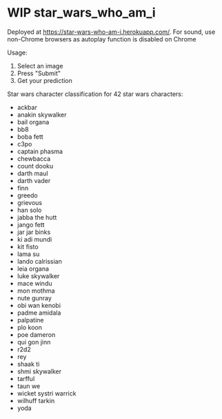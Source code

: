 # WIP star_wars_who_am_i
Deployed at https://star-wars-who-am-i.herokuapp.com/. For sound, use non-Chrome browsers as autoplay function is disabled on Chrome

Usage:
1. Select an image
2. Press "Submit"
3. Get your prediction

Star wars character classification for 42 star wars characters:
- ackbar
- anakin skywalker
- bail organa
- bb8
- boba fett
- c3po
- captain phasma
- chewbacca
- count dooku
- darth maul
- darth vader
- finn
- greedo
- grievous
- han solo
- jabba the hutt
- jango fett
- jar jar binks
- ki adi mundi
- kit fisto
- lama su
- lando calrissian
- leia organa
- luke skywalker
- mace windu
- mon mothma
- nute gunray
- obi wan kenobi
- padme amidala
- palpatine
- plo koon
- poe dameron
- qui gon jinn
- r2d2
- rey
- shaak ti
- shmi skywalker
- tarfful
- taun we
- wicket systri warrick
- wilhuff tarkin
- yoda

